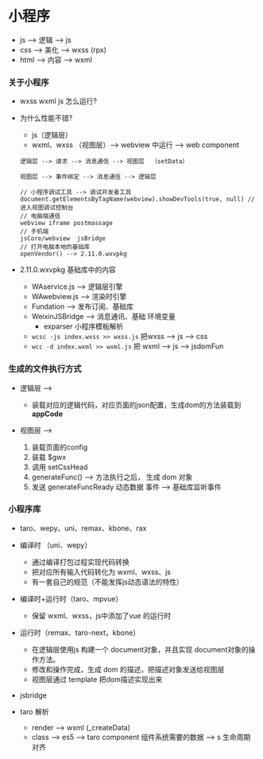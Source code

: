 # 小程序

- js  --> 逻辑 --> js
- css --> 美化 --> wxss  (rpx) 
- html --> 内容 --> wxml 

### 关于小程序

- wxss wxml js 怎么运行?
- 为什么性能不错?

    - js（逻辑层）
    - wxml、wxss （视图层）--> webview 中运行 --> web component 

    ```
    逻辑层 --> 请求 --> 消息通信 --> 视图层  （setData）

    视图层 --> 事件绑定 --> 消息通信 --> 逻辑层

    // 小程序调试工具 --> 调试开发者工具
    document.getElementsByTagName(webview).showDevTools(true, null) // 进入视图调试控制台
    // 电脑端通信
    webview iframe postmassage
    // 手机端
    jsCore/webview  jsBridge
    // 打开电脑本地的基础库
    openVendor() --> 2.11.0.wxvpkg
    ```
- 2.11.0.wxvpkg 基础库中的内容
    
    - WAservice.js --> 逻辑层引擎
    - WAwebview.js --> 渲染时引擎
    - Fundation --> 发布订阅、基础库
    - WeixinJSBridge --> 消息通讯、基础 环境变量
        - exparser 小程序模板解析
    - `wcsc -js index.wxss >> wxss.js` 把wxss ——> js --> css 
    - `wcc -d index.wxml >> wxml.js` 把 wxml --> js --> jsdomFun 

### 生成的文件执行方式

- 逻辑层 -->

    - 装载对应的逻辑代码，对应页面的json配置，生成dom的方法装载到 __appCode__

- 视图层 ——> 
    1. 装载页面的config
    2. 装载 $gwx
    3. 调用 setCssHead
    4. generateFunc() --> 方法执行之后， 生成 dom 对象
    5. 发送 generateFuncReady 动态数据 事件  --> 基础库监听事件


### 小程序库

- taro、wepy、uni、remax、kbone、rax
- 编译时 （uni、wepy）
    - 通过编译打包过程实现代码转换
    - 把对应所有输入代码转化为 wxml、wxss、js
    - 有一套自己的规范（不能发挥js动态语法的特性）

- 编译时+运行时（taro、mpvue）
    - 保留 wxml、wxss，js中添加了vue 的运行时

- 运行时（remax、taro-next，kbone）
    - 在逻辑层使用js 构建一个 document对象，并且实现 document对象的操作方法。
    - 修改和操作完成，生成 dom 的描述，把描述对象发送给视图层
    - 视图层通过 template 把dom描述实现出来


- jsbridge 

- taro 解析
    - render  --> wxml (_createData)
    - class --> es5 --> taro component 组件系统需要的数据 --> s 生命周期 对齐